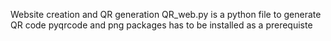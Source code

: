 Website creation and QR generation 
QR_web.py is a python file to generate QR code 
pyqrcode and png packages has to be installed as a prerequiste 
